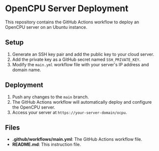 # OpenCPU Server Deployment

This repository contains the GitHub Actions workflow to deploy an OpenCPU server on an Ubuntu instance.

## Setup

1. Generate an SSH key pair and add the public key to your cloud server.
2. Add the private key as a GitHub secret named `SSH_PRIVATE_KEY`.
3. Modify the `main.yml` workflow file with your server's IP address and domain name.

## Deployment

1. Push any changes to the `main` branch.
2. The GitHub Actions workflow will automatically deploy and configure the OpenCPU server.
3. Access your server at `https://your-server-domain/ocpu`.

## Files

- **.github/workflows/main.yml**: The GitHub Actions workflow file.
- **README.md**: This instruction file.
